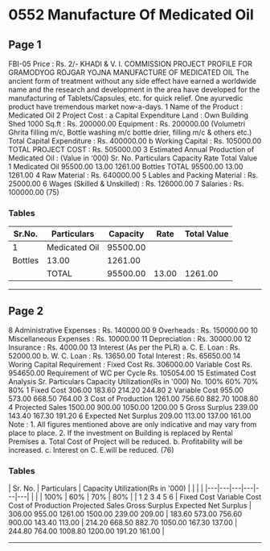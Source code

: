 # 0552 Manufacture Of Medicated Oil

## Page 1

FBI-05 Price : Rs. 2/- KHADI & V. I. COMMISSION PROJECT PROFILE FOR GRAMODYOG ROJGAR YOJNA MANUFACTURE OF MEDICATED OIL The ancient form of treatment without any side effect have earned a worldwide name and the research and development in the area have developed for the manufacturing of Tablets/Capsules, etc. for quick relief. One ayurvedic product have tremendous market now-a-days. 1 Name of the Product : Medicated Oil 2 Project Cost : a Capital Expenditure Land : Own Building Shed 1000 Sq.ft : Rs. 200000.00 Equipment : Rs. 200000.00 (Volumetri Ghrita filling m/c, Bottle washing m/c bottle drier, filling m/c & others etc.) Total Capital Expenditure : Rs. 400000.00 b Working Capital : Rs. 105000.00 TOTAL PROJECT COST : Rs. 505000.00 3 Estimated Annual Production of Medicated Oil : (Value in ‘000) Sr. No. Particulars Capacity Rate Total Value 1 Medicated Oil 95500.00 13.00 1261.00 Bottles TOTAL 95500.00 13.00 1261.00 4 Raw Material : Rs. 640000.00 5 Lables and Packing Material : Rs. 25000.00 6 Wages (Skilled & Unskilled) : Rs. 126000.00 7 Salaries : Rs. 100000.00 (75)

### Tables

| Sr.No. | Particulars | Capacity | Rate | Total Value |
|---|---|---|---|---|
| 1 | Medicated Oil | 95500.00
Bottles | 13.00 | 1261.00 |
|  | TOTAL | 95500.00 | 13.00 | 1261.00 |

---

## Page 2

8 Administrative Expenses : Rs. 140000.00 9 Overheads : Rs. 150000.00 10 Miscellaneous Expenses : Rs. 10000.00 11 Depreciation : Rs. 30000.00 12 Insurance : Rs. 4000.00 13 Interest (As per the PLR) a. C. E. Loan : Rs. 52000.00 b. W. C. Loan : Rs. 13650.00 Total Interest : Rs. 65650.00 14 Woring Capital Requirement : Fixed Cost Rs. 306000.00 Variable Cost Rs. 954650.00 Requirement of WC per Cycle Rs. 105054.00 15 Estimated Cost Analysis Sr. Particulars Capacity Utilization(Rs in '000) No. 100% 60% 70% 80% 1 Fixed Cost 306.00 183.60 214.20 244.80 2 Variable Cost 955.00 573.00 668.50 764.00 3 Cost of Production 1261.00 756.60 882.70 1008.80 4 Projected Sales 1500.00 900.00 1050.00 1200.00 5 Gross Surplus 239.00 143.40 167.30 191.20 6 Expected Net Surplus 209.00 113.00 137.00 161.00 Note : 1. All figures mentioned above are only indicative and may vary from place to place. 2. If the investment on Building is replaced by Rental Premises a. Total Cost of Project will be reduced. b. Profitability will be increased. c. Interest on C. E.will be reduced. (76)

### Tables

| Sr.
No. | Particulars | Capacity Utilization(Rs in '000) |  |  |  |
|---|---|---|---|---|---|
|  |  | 100% | 60% | 70% | 80% |
| 1
2
3
4
5
6 | Fixed Cost
Variable Cost
Cost of Production
Projected Sales
Gross Surplus
Expected Net Surplus | 306.00
955.00
1261.00
1500.00
239.00
209.00 | 183.60
573.00
756.60
900.00
143.40
113.00 | 214.20
668.50
882.70
1050.00
167.30
137.00 | 244.80
764.00
1008.80
1200.00
191.20
161.00 |

---
